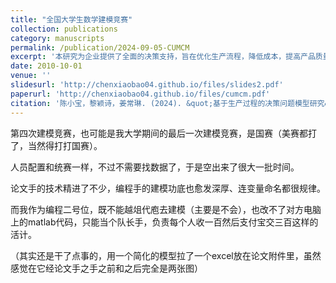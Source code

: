 ```yaml
---
title: "全国大学生数学建模竞赛"
collection: publications
category: manuscripts
permalink: /publication/2024-09-05-CUMCM
excerpt: '本研究为企业提供了全面的决策支持，旨在优化生产流程，降低成本，提高产品质量，同时考虑了检测成本与潜在损失之间的平衡。研究成果对于提高生产效率和控制成本具有参考意义。'
date: 2010-10-01
venue: ''
slidesurl: 'http://chenxiaobao04.github.io/files/slides2.pdf'
paperurl: 'http://chenxiaobao04.github.io/files/cumcm.pdf'
citation: '陈小宝，黎颖诗，姜常琳. (2024). &quot;基于生产过程的决策问题模型研究&quot;'
---
```


第四次建模竞赛，也可能是我大学期间的最后一次建模竞赛，是国赛（美赛都打了，当然得打打国赛）。

人员配置和统赛一样，不过不需要找数据了，于是空出来了很大一批时间。

论文手的技术精进了不少，编程手的建模功底也愈发深厚、连变量命名都很规律。

而我作为编程二号位，既不能越俎代庖去建模（主要是不会），也改不了对方电脑上的matlab代码，只能当个队长手，负责每个人收一百然后支付宝交三百这样的活计。


（其实还是干了点事的，用一个简化的模型拉了一个excel放在论文附件里，虽然感觉在它经论文手之手之前和之后完全是两张图）
